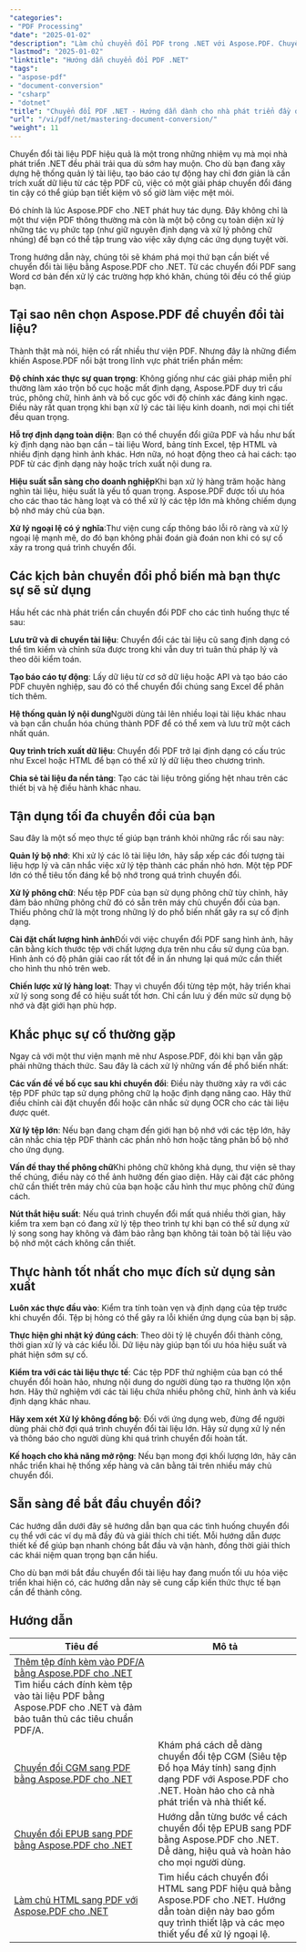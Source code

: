 ```yaml
---
"categories":
- "PDF Processing"
"date": "2025-01-02"
"description": "Làm chủ chuyển đổi PDF trong .NET với Aspose.PDF. Chuyển đổi PDF sang Word, Excel, HTML và hình ảnh, cùng với tính năng chuyển đổi ngược. Ví dụ mã đầy đủ và các phương pháp hay nhất."
"lastmod": "2025-01-02"
"linktitle": "Hướng dẫn chuyển đổi PDF .NET"
"tags":
- "aspose-pdf"
- "document-conversion"
- "csharp"
- "dotnet"
"title": "Chuyển đổi PDF .NET - Hướng dẫn dành cho nhà phát triển đầy đủ với Aspose.PDF (2025)"
"url": "/vi/pdf/net/mastering-document-conversion/"
"weight": 11
---
```


Chuyển đổi tài liệu PDF hiệu quả là một trong những nhiệm vụ mà mọi nhà phát triển .NET đều phải trải qua dù sớm hay muộn. Cho dù bạn đang xây dựng hệ thống quản lý tài liệu, tạo báo cáo tự động hay chỉ đơn giản là cần trích xuất dữ liệu từ các tệp PDF cũ, việc có một giải pháp chuyển đổi đáng tin cậy có thể giúp bạn tiết kiệm vô số giờ làm việc mệt mỏi.

Đó chính là lúc Aspose.PDF cho .NET phát huy tác dụng. Đây không chỉ là một thư viện PDF thông thường mà còn là một bộ công cụ toàn diện xử lý những tác vụ phức tạp (như giữ nguyên định dạng và xử lý phông chữ nhúng) để bạn có thể tập trung vào việc xây dựng các ứng dụng tuyệt vời.

Trong hướng dẫn này, chúng tôi sẽ khám phá mọi thứ bạn cần biết về chuyển đổi tài liệu bằng Aspose.PDF cho .NET. Từ các chuyển đổi PDF sang Word cơ bản đến xử lý các trường hợp khó khăn, chúng tôi đều có thể giúp bạn.

## Tại sao nên chọn Aspose.PDF để chuyển đổi tài liệu?

Thành thật mà nói, hiện có rất nhiều thư viện PDF. Nhưng đây là những điểm khiến Aspose.PDF nổi bật trong lĩnh vực phát triển phần mềm:

**Độ chính xác thực sự quan trọng**: Không giống như các giải pháp miễn phí thường làm xáo trộn bố cục hoặc mất định dạng, Aspose.PDF duy trì cấu trúc, phông chữ, hình ảnh và bố cục gốc với độ chính xác đáng kinh ngạc. Điều này rất quan trọng khi bạn xử lý các tài liệu kinh doanh, nơi mọi chi tiết đều quan trọng.

**Hỗ trợ định dạng toàn diện**: Bạn có thể chuyển đổi giữa PDF và hầu như bất kỳ định dạng nào bạn cần – tài liệu Word, bảng tính Excel, tệp HTML và nhiều định dạng hình ảnh khác. Hơn nữa, nó hoạt động theo cả hai cách: tạo PDF từ các định dạng này hoặc trích xuất nội dung ra.

**Hiệu suất sẵn sàng cho doanh nghiệp**Khi bạn xử lý hàng trăm hoặc hàng nghìn tài liệu, hiệu suất là yếu tố quan trọng. Aspose.PDF được tối ưu hóa cho các thao tác hàng loạt và có thể xử lý các tệp lớn mà không chiếm dụng bộ nhớ máy chủ của bạn.

**Xử lý ngoại lệ có ý nghĩa**:Thư viện cung cấp thông báo lỗi rõ ràng và xử lý ngoại lệ mạnh mẽ, do đó bạn không phải đoán già đoán non khi có sự cố xảy ra trong quá trình chuyển đổi.

## Các kịch bản chuyển đổi phổ biến mà bạn thực sự sẽ sử dụng

Hầu hết các nhà phát triển cần chuyển đổi PDF cho các tình huống thực tế sau:

**Lưu trữ và di chuyển tài liệu**: Chuyển đổi các tài liệu cũ sang định dạng có thể tìm kiếm và chỉnh sửa được trong khi vẫn duy trì tuân thủ pháp lý và theo dõi kiểm toán.

**Tạo báo cáo tự động**: Lấy dữ liệu từ cơ sở dữ liệu hoặc API và tạo báo cáo PDF chuyên nghiệp, sau đó có thể chuyển đổi chúng sang Excel để phân tích thêm.

**Hệ thống quản lý nội dung**Người dùng tải lên nhiều loại tài liệu khác nhau và bạn cần chuẩn hóa chúng thành PDF để có thể xem và lưu trữ một cách nhất quán.

**Quy trình trích xuất dữ liệu**: Chuyển đổi PDF trở lại định dạng có cấu trúc như Excel hoặc HTML để bạn có thể xử lý dữ liệu theo chương trình.

**Chia sẻ tài liệu đa nền tảng**: Tạo các tài liệu trông giống hệt nhau trên các thiết bị và hệ điều hành khác nhau.

## Tận dụng tối đa chuyển đổi của bạn

Sau đây là một số mẹo thực tế giúp bạn tránh khỏi những rắc rối sau này:

**Quản lý bộ nhớ**: Khi xử lý các lô tài liệu lớn, hãy sắp xếp các đối tượng tài liệu hợp lý và cân nhắc việc xử lý tệp thành các phần nhỏ hơn. Một tệp PDF lớn có thể tiêu tốn đáng kể bộ nhớ trong quá trình chuyển đổi.

**Xử lý phông chữ**: Nếu tệp PDF của bạn sử dụng phông chữ tùy chỉnh, hãy đảm bảo những phông chữ đó có sẵn trên máy chủ chuyển đổi của bạn. Thiếu phông chữ là một trong những lý do phổ biến nhất gây ra sự cố định dạng.

**Cài đặt chất lượng hình ảnh**Đối với việc chuyển đổi PDF sang hình ảnh, hãy cân bằng kích thước tệp với chất lượng dựa trên nhu cầu sử dụng của bạn. Hình ảnh có độ phân giải cao rất tốt để in ấn nhưng lại quá mức cần thiết cho hình thu nhỏ trên web.

**Chiến lược xử lý hàng loạt**: Thay vì chuyển đổi từng tệp một, hãy triển khai xử lý song song để có hiệu suất tốt hơn. Chỉ cần lưu ý đến mức sử dụng bộ nhớ và đặt giới hạn phù hợp.

## Khắc phục sự cố thường gặp

Ngay cả với một thư viện mạnh mẽ như Aspose.PDF, đôi khi bạn vẫn gặp phải những thách thức. Sau đây là cách xử lý những vấn đề phổ biến nhất:

**Các vấn đề về bố cục sau khi chuyển đổi**: Điều này thường xảy ra với các tệp PDF phức tạp sử dụng phông chữ lạ hoặc định dạng nâng cao. Hãy thử điều chỉnh cài đặt chuyển đổi hoặc cân nhắc sử dụng OCR cho các tài liệu được quét.

**Xử lý tệp lớn**: Nếu bạn đang chạm đến giới hạn bộ nhớ với các tệp lớn, hãy cân nhắc chia tệp PDF thành các phần nhỏ hơn hoặc tăng phân bổ bộ nhớ cho ứng dụng.

**Vấn đề thay thế phông chữ**Khi phông chữ không khả dụng, thư viện sẽ thay thế chúng, điều này có thể ảnh hưởng đến giao diện. Hãy cài đặt các phông chữ cần thiết trên máy chủ của bạn hoặc cấu hình thư mục phông chữ đúng cách.

**Nút thắt hiệu suất**: Nếu quá trình chuyển đổi mất quá nhiều thời gian, hãy kiểm tra xem bạn có đang xử lý tệp theo trình tự khi bạn có thể sử dụng xử lý song song hay không và đảm bảo rằng bạn không tải toàn bộ tài liệu vào bộ nhớ một cách không cần thiết.

## Thực hành tốt nhất cho mục đích sử dụng sản xuất

**Luôn xác thực đầu vào**: Kiểm tra tính toàn vẹn và định dạng của tệp trước khi chuyển đổi. Tệp bị hỏng có thể gây ra lỗi khiến ứng dụng của bạn bị sập.

**Thực hiện ghi nhật ký đúng cách**: Theo dõi tỷ lệ chuyển đổi thành công, thời gian xử lý và các kiểu lỗi. Dữ liệu này giúp bạn tối ưu hóa hiệu suất và phát hiện sớm sự cố.

**Kiểm tra với các tài liệu thực tế**: Các tệp PDF thử nghiệm của bạn có thể chuyển đổi hoàn hảo, nhưng nội dung do người dùng tạo ra thường lộn xộn hơn. Hãy thử nghiệm với các tài liệu chứa nhiều phông chữ, hình ảnh và kiểu định dạng khác nhau.

**Hãy xem xét Xử lý không đồng bộ**: Đối với ứng dụng web, đừng để người dùng phải chờ đợi quá trình chuyển đổi tài liệu lớn. Hãy sử dụng xử lý nền và thông báo cho người dùng khi quá trình chuyển đổi hoàn tất.

**Kế hoạch cho khả năng mở rộng**: Nếu bạn mong đợi khối lượng lớn, hãy cân nhắc triển khai hệ thống xếp hàng và cân bằng tải trên nhiều máy chủ chuyển đổi.

## Sẵn sàng để bắt đầu chuyển đổi?

Các hướng dẫn dưới đây sẽ hướng dẫn bạn qua các tình huống chuyển đổi cụ thể với các ví dụ mã đầy đủ và giải thích chi tiết. Mỗi hướng dẫn được thiết kế để giúp bạn nhanh chóng bắt đầu và vận hành, đồng thời giải thích các khái niệm quan trọng bạn cần hiểu.

Cho dù bạn mới bắt đầu chuyển đổi tài liệu hay đang muốn tối ưu hóa việc triển khai hiện có, các hướng dẫn này sẽ cung cấp kiến thức thực tế bạn cần để thành công.

## Hướng dẫn
| Tiêu đề | Mô tả |
| --- | --- | 
| [Thêm tệp đính kèm vào PDF/A bằng Aspose.PDF cho .NET](./adding-attachment-to-pdfa/) Tìm hiểu cách đính kèm tệp vào tài liệu PDF bằng Aspose.PDF cho .NET và đảm bảo tuân thủ các tiêu chuẩn PDF/A. | 
| [Chuyển đổi CGM sang PDF bằng Aspose.PDF cho .NET](./convert-cgm-to-pdf/) | Khám phá cách dễ dàng chuyển đổi tệp CGM (Siêu tệp Đồ họa Máy tính) sang định dạng PDF với Aspose.PDF cho .NET. Hoàn hảo cho cả nhà phát triển và nhà thiết kế. |  
| [Chuyển đổi EPUB sang PDF bằng Aspose.PDF cho .NET](./convert-epub-to-pdf/) | Hướng dẫn từng bước về cách chuyển đổi tệp EPUB sang PDF bằng Aspose.PDF cho .NET. Dễ dàng, hiệu quả và hoàn hảo cho mọi người dùng. |   
| [Làm chủ HTML sang PDF với Aspose.PDF cho .NET](./mastering-html-to-pdf/) | Tìm hiểu cách chuyển đổi HTML sang PDF hiệu quả bằng Aspose.PDF cho .NET. Hướng dẫn toàn diện này bao gồm quy trình thiết lập và các mẹo thiết yếu để xử lý ngoại lệ. |
